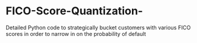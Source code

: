 # FICO-Score-Quantization-
Detailed Python code to strategically bucket customers with various FICO scores in order to narrow in on the probability of default
